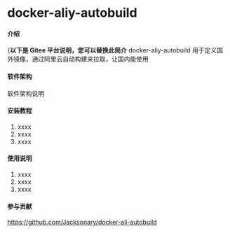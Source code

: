 # docker-aliy-autobuild

#### 介绍
{**以下是 Gitee 平台说明，您可以替换此简介**
docker-aliy-autobuild 用于定义国外镜像，通过阿里云自动构建来拉取，让国内能使用

#### 软件架构
软件架构说明


#### 安装教程

1.  xxxx
2.  xxxx
3.  xxxx

#### 使用说明

1.  xxxx
2.  xxxx
3.  xxxx

#### 参与贡献

https://github.com/Jacksonary/docker-ali-autobuild
